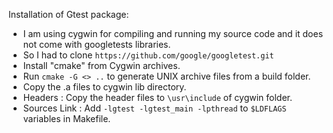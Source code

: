 Installation of Gtest package: 

* I am using cygwin for compiling and running my source code and it does not come with googletests libraries. 
* So I had to clone `https://github.com/google/googletest.git` 
* Install "cmake" from Cygwin archives. 
* Run `cmake -G <> ..` to generate UNIX archive files from a build folder.  
* Copy the .a files to cygwin lib directory. 
* Headers : Copy the header files to `\usr\include` of cygwin folder. 
* Sources Link : Add `-lgtest -lgtest_main -lpthread` to `$LDFLAGS` variables in Makefile. 
